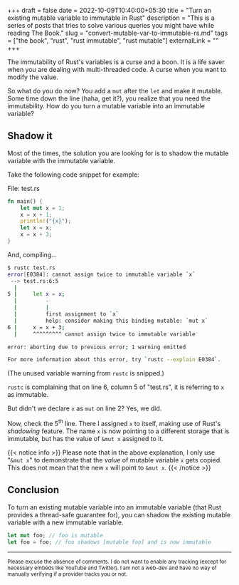 +++
draft = false
date = 2022-10-09T10:40:00+05:30
title = "Turn an existing mutable variable to immutable in Rust"
description = "This is a series of posts that tries to solve various queries you might have while reading The Book."
slug = "convert-mutable-var-to-immutable-rs.md"
tags = ["the book", "rust", "rust immutable", "rust mutable"]
externalLink = ""
+++

The immutability of Rust's variables is a curse and a boon. It is a life saver
when you are dealing with multi-threaded code. A curse when you want to modify
the value.

So what do you do now? You add a `mut` after the `let` and make it mutable.
Some time down the line (haha, get it?), you realize that you need the
immutability. How do you turn a mutable variable into an immutable variable?

## Shadow it

Most of the times, the solution you are looking for is to shadow the mutable
variable with the immutable variable.

Take the following code snippet for example:

File: test.rs

```rust
fn main() {
    let mut x = 1;
    x = x + 1;
    println!("{x}");
    let x = x;
    x = x + 3;
}
```

And, compiling...

```bash
$ rustc test.rs
error[E0384]: cannot assign twice to immutable variable `x`
 --> test.rs:6:5
  |
5 |     let x = x;
  |         -
  |         |
  |         first assignment to `x`
  |         help: consider making this binding mutable: `mut x`
6 |     x = x + 3;
  |     ^^^^^^^^^ cannot assign twice to immutable variable

error: aborting due to previous error; 1 warning emitted

For more information about this error, try `rustc --explain E0384`.
```

(The unused variable warning from `rustc` is snipped.)

`rustc` is complaining that on line 6, column 5 of "test.rs", it is referring
to `x` as immutable.

But didn't we declare `x` as `mut` on line 2? Yes, we did.

Now, check the 5<sup>th</sup> line. There I assigned `x` to itself, making use
of Rust's _shadowing_ feature. The name `x` is now pointing to a different
storage that is immutable, but has the value of `&mut x` assigned to it.

{{< notice info >}}
Please note that in the above explanation, I only use "`&mut x`" to demonstrate
that the _value_ of mutable variable `x` gets copied. This does not mean that
the new `x` will point to `&mut x`.
{{< /notice >}}

## Conclusion

To turn an existing mutable variable into an immutable variable (that Rust
provides a thread-safe guarantee for), you can shadow the existing mutable
variable with a new immutable variable.

```rust
let mut foo; // foo is mutable
let foo = foo; // foo shadows [mutable foo] and is now immutable
```

---

<sub>Please excuse the absence of comments. I do not want to enable any tracking
(except for necessary embeds like YouTube and Twitter). I am not a web-dev and
have no way of manually verifying if a provider tracks you or not.</sub>
